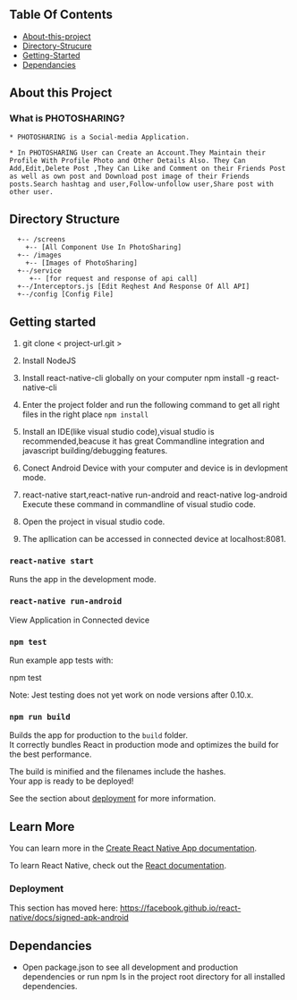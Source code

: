 ## Table Of Contents
- [About-this-project](#About-this-project)
- [Directory-Strucure](#Directory-Structure)
- [Getting-Started](#Getting-Started)
- [Dependancies](#Dependancies)

## About this Project

### What is PHOTOSHARING?

    * PHOTOSHARING is a Social-media Application.

    * In PHOTOSHARING User can Create an Account.They Maintain their Profile With Profile Photo and Other Details Also. They Can Add,Edit,Delete Post ,They Can Like and Comment on their Friends Post as well as own post and Download post image of their Friends posts.Search hashtag and user,Follow-unfollow user,Share post with other user.
 
## Directory Structure

```
  +-- /screens
    +-- [All Component Use In PhotoSharing]
  +-- /images
    +-- [Images of PhotoSharing]
  +--/service 
     +-- [for request and response of api call]
  +--/Interceptors.js [Edit Reqhest And Response Of All API]
  +--/config [Config File]
```

## Getting started
1. git clone < project-url.git >

2. Install NodeJS 

3. Install react-native-cli globally on your computer
   npm install -g react-native-cli

4. Enter the project folder and run the following command to get all right files in the right place
     `npm install`

5. Install an IDE(like visual studio code),visual studio is recommended,beacuse it has        great Commandline integration and javascript building/debugging features.

6. Conect Android Device with your computer and device is in devlopment mode.

7. react-native start,react-native run-android and react-native log-android Execute these command in commandline of visual studio code.

8. Open the project in visual studio code.

9. The apllication can be accessed in connected device at localhost:8081.


### `react-native start`

Runs the app in the development mode.

### `react-native run-android`

View Application in Connected device 


### `npm test`

Run example app tests with:

npm test

Note: Jest testing does not yet work on node versions after 0.10.x.

### `npm run build`

Builds the app for production to the `build` folder.<br>
It correctly bundles React in production mode and optimizes the build for the best performance.

The build is minified and the filenames include the hashes.<br>
Your app is ready to be deployed!

See the section about [deployment](https://facebook.github.io/create-react-app/docs/deployment) for more information.


## Learn More

You can learn more in the [Create React Native App documentation](https://facebook.github.io/react-native/docs/getting-started).

To learn React Native, check out the [React documentation](https://facebook.github.io/react-native/docs/tutorial).


### Deployment

This section has moved here: https://facebook.github.io/react-native/docs/signed-apk-android

## Dependancies

* Open package.json to see all development and production dependencies or run npm ls in the project root directory for all installed dependencies.